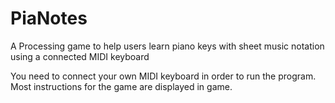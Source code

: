 # PiaNotes
A Processing game to help users learn piano keys with sheet music notation using a connected MIDI keyboard

You need to connect your own MIDI keyboard in order to run the program. Most instructions for the game are displayed in game. 
